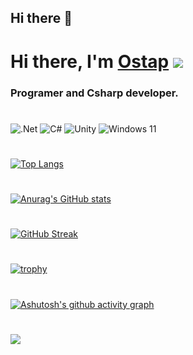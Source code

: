 ## Hi there 👋

# Hi there, I'm [Ostap](https://daniilshat.ru/) ![](https://github.com/blackcater/blackcater/raw/main/images/Hi.gif) 
### Programer and  Csharp developer.
#
![.Net](https://img.shields.io/badge/.NET-5C2D91?style=for-the-badge&logo=.net&logoColor=white)
![C#](https://img.shields.io/badge/c%23-%23239120.svg?style=for-the-badge&logo=csharp&logoColor=white)
![Unity](https://img.shields.io/badge/unity-%23000000.svg?style=for-the-badge&logo=unity&logoColor=white)
![Windows 11](https://img.shields.io/badge/Windows%2011-%230079d5.svg?style=for-the-badge&logo=Windows%2011&logoColor=white)
#
[![Top Langs](https://github-readme-stats.vercel.app/api/top-langs/?username=OstapRedneb&layout=compact)](https://github.com/anuraghazra/github-readme-stats)
#
[![Anurag's GitHub stats](https://github-readme-stats.vercel.app/api?username=OstapRedneb)](https://github.com/anuraghazra/github-readme-stats)
#
[![GitHub Streak](https://streak-stats.demolab.com/?user=OstapRedneb)](https://git.io/streak-stats)
#
[![trophy](https://github-profile-trophy.vercel.app/?username=OstapRedneb)](https://github.com/ryo-ma/github-profile-trophy)
#
[![Ashutosh's github activity graph](https://github-readme-activity-graph.vercel.app/graph?username=OstapRedneb&theme=vue)](https://github.com/ashutosh00710/github-readme-activity-graph)
#
![](https://komarev.com/ghpvc/?username=OstapRedneb)

